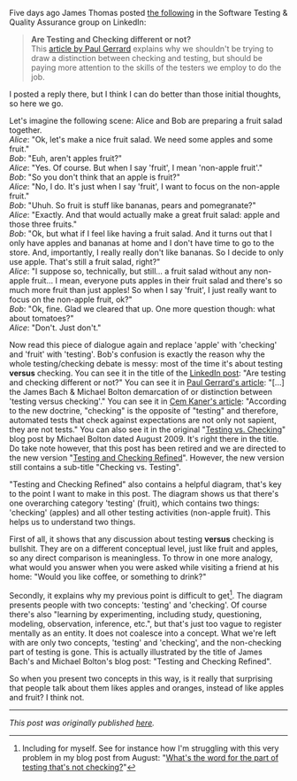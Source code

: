 <!--
.. title: Why the testing/checking debate is so messy - a fruit salad analogy
.. slug: why-the-testingchecking-debate-is-so-messy-a-fruit-salad-analogy
.. date: 2015-11-15 12:17:12 UTC+01:00
.. tags: semantics, context-driven testing, testing and checking
.. category: philosohpy of testing
.. link: 
.. description:
.. type: text
-->

Five days ago James Thomas posted [the following](https://www.linkedin.com/grp/post/55636-6069749695687770112?trk=groups-post-b-title) in the Software Testing & Quality Assurance group on LinkedIn:

> **Are Testing and Checking different or not?**  
> This [article by Paul Gerrard](http://gerrardconsulting.com/?q=node/659) explains why we shouldn't be trying to draw a distinction between checking and testing, but should be paying more attention to the skills of the testers we employ to do the job.

I posted a reply there, but I think I can do better than those initial thoughts, so here we go.

Let's imagine the following scene: Alice and Bob are preparing a fruit salad together.  
*Alice*: "Ok, let's make a nice fruit salad. We need some apples and some fruit."  
*Bob*: "Euh, aren't apples fruit?"  
*Alice*: "Yes. Of course. But when I say 'fruit', I mean 'non-apple fruit'."<!-- TEASER_END -->  
*Bob*: "So you don't think that an apple is fruit?"  
*Alice*: "No, I do. It's just when I say 'fruit', I want to focus on the non-apple fruit."  
*Bob*: "Uhuh. So fruit is stuff like bananas, pears and pomegranate?"  
*Alice*: "Exactly. And that would actually make a great fruit salad: apple and those three fruits."  
*Bob*: "Ok, but what if I feel like having a fruit salad. And it turns out that I only have apples and bananas at home and I don't have time to go to the store. And, importantly, I really really don't like bananas. So I decide to only use apple. That's still a fruit salad, right?"  
*Alice*: "I suppose so, technically, but still... a fruit salad without any non-apple fruit... I mean, everyone puts apples in their fruit salad and there's so much more fruit than just apples! So when I say 'fruit', I just really want to focus on the non-apple fruit, ok?"  
*Bob*: "Ok, fine. Glad we cleared that up. One more question though: what about tomatoes?"  
*Alice*: "Don't. Just don't."

Now read this piece of dialogue again and replace 'apple' with 'checking' and 'fruit' with 'testing'. Bob's confusion is exactly the reason why the whole testing/checking debate is messy: most of the time it's about testing **versus** checking. You can see it in the title of the [LinkedIn post](https://www.linkedin.com/grp/post/55636-6069749695687770112?trk=groups-post-b-title): "Are testing and checking different or not?" You can see it in [Paul Gerrard's article](http://gerrardconsulting.com/?q=node/659): "[...] the James Bach & Michael Bolton demarcation of or distinction between 'testing versus checking'." You can see it in [Cem Kaner's article](http://context-driven-testing.com/?p=69): "According to the new doctrine, "checking" is the opposite of "testing" and therefore, automated tests that check against expectations are not only not sapient, they are not tests." You can also see it in the original "[Testing vs. Checking](http://www.developsense.com/blog/2009/08/testing-vs-checking/)" blog post by Michael Bolton dated August 2009. It's right there in the title. Do take note however, that this post has been retired and we are directed to the new version "[Testing and Checking Refined](http://www.satisfice.com/blog/archives/856)". However, the new version still contains a sub-title "Checking vs. Testing".

"Testing and Checking Refined" also contains a helpful diagram, that's key to the point I want to make in this post. The diagram shows us that there's one overarching category 'testing' (fruit), which contains two things: 'checking' (apples) and all other testing activities (non-apple fruit). This helps us to understand two things.

First of all, it shows that any discussion about testing **versus** checking is bullshit. They are on a different conceptual level, just like fruit and apples, so any direct comparison is meaningless. To throw in one more analogy, what would you answer when you were asked while visiting a friend at his home: "Would you like coffee, or something to drink?"

Secondly, it explains why my previous point is difficult to get[^1]. The diagram presents people with two concepts: 'testing' and 'checking'. Of course there's also "learning by experimenting, including study, questioning, modeling, observation, inference, etc.", but that's just too vague to register mentally as an entity. It does not coalesce into a concept. What we're left with are only two concepts, 'testing' and 'checking', and the non-checking part of testing is gone. This is actually illustrated by the title of James Bach's and Michael Bolton's blog post: "Testing and Checking Refined".

So when you present two concepts in this way, is it really that surprising that people talk about them likes apples and oranges, instead of like apples and fruit? I think not.

---

*This post was originally published [here](https://testingcurve.wordpress.com/2015/11/15/why-the-testingchecking-debate-is-so-messy-a-fruit-salad-analogy/).*

[^1]: Including for myself. See for instance how I'm struggling with this very problem in my blog post from August: "[What's the word for the part of testing that's not checking?](https://testingcurve.wordpress.com/2015/08/17/whats-the-word-for-the-part-of-testing-thats-not-checking/)"
